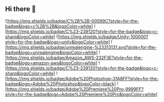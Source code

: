 ## Hi there 👋
![https://img.shields.io/badge/C%2B%2B-00599C?style=for-the-badge&logo=c%2B%2B&logoColor=white]
![https://img.shields.io/badge/C%23-239120?style=for-the-badge&logo=c-sharp&logoColor=white]
![https://img.shields.io/badge/Unity-100000?style=for-the-badge&logo=unity&logoColor=white]
![https://img.shields.io/badge/unrealengine-%23313131.svg?style=for-the-badge&logo=unrealengine&logoColor=white]
![https://img.shields.io/badge/Amazon_AWS-232F3E?style=for-the-badge&logo=amazon-aws&logoColor=white]
![https://img.shields.io/badge/C%23-239120?style=for-the-badge&logo=c-sharp&logoColor=white]
![https://img.shields.io/badge/Adobe%20Photoshop-31A8FF?style=for-the-badge&logo=Adobe%20Photoshop&logoColor=black]
![https://img.shields.io/badge/Adobe%20Premiere%20Pro-9999FF?style=for-the-badge&logo=Adobe%20Premiere%20Pro&logoColor=white]

<!--
**YoonHub/YoonHub** is a ✨ _special_ ✨ repository because its `README.md` (this file) appears on your GitHub profile.

Here are some ideas to get you started:

- 🔭 I’m currently working on ...
- 🌱 I’m currently learning ...
- 👯 I’m looking to collaborate on ...
- 🤔 I’m looking for help with ...
- 💬 Ask me about ...
- 📫 How to reach me: ...
- 😄 Pronouns: ...
- ⚡ Fun fact: ...
-->
